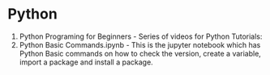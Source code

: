 # Python
1. Python Programing for Beginners - Series of videos for Python Tutorials:
2. Python Basic Commands.ipynb - This is the jupyter notebook which has Python Basic commands on how to check the version, create a variable, import a package and install a package. 
